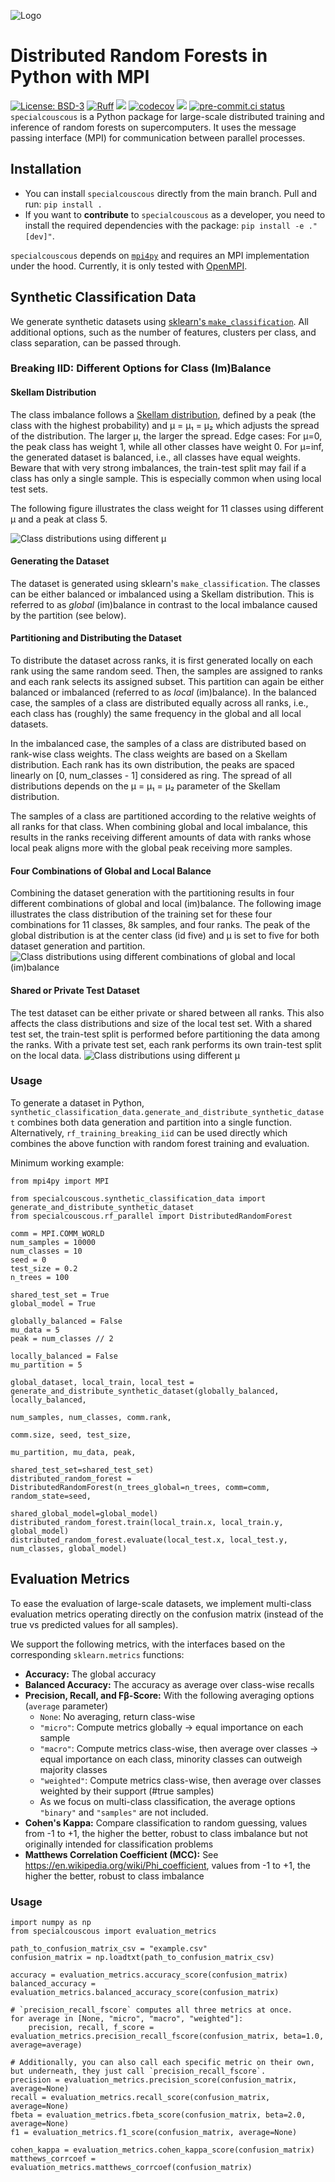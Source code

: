 ![Logo](./LOGO.jpeg)
# Distributed Random Forests in Python with MPI

[![License: BSD-3](https://img.shields.io/badge/License-BSD--3-blue)](https://opensource.org/licenses/BSD-3-Clause)
[![Ruff](https://img.shields.io/endpoint?url=https://raw.githubusercontent.com/astral-sh/ruff/main/assets/badge/v2.json)](https://github.com/astral-sh/ruff)
[![](https://img.shields.io/badge/Python-3.10+-blue.svg)](https://www.python.org/downloads/)
[![codecov](https://codecov.io/gh/Helmholtz-AI-Energy/special-couscous/graph/badge.svg?token=ISGFUW08BK)](https://codecov.io/gh/Helmholtz-AI-Energy/special-couscous)
[![](https://img.shields.io/badge/Contact-marie.weiel%40kit.edu-blue)](mailto:marie.weiel@kit.edu)
[![pre-commit.ci status](https://results.pre-commit.ci/badge/github/Helmholtz-AI-Energy/special-couscous/main.svg)](https://results.pre-commit.ci/latest/github/Helmholtz-AI-Energy/special-couscous/main)
``specialcouscous`` is a Python package for large-scale distributed training and inference of random forests on
supercomputers. It uses the message passing interface (MPI) for communication between parallel processes.

## Installation
- You can install ``specialcouscous`` directly from the main branch.
Pull and run: ``pip install .``
- If you want to **contribute** to ``specialcouscous`` as a developer, you need to install the required dependencies
  with the package:
``pip install -e ."[dev]"``.

``specialcouscous`` depends on [``mpi4py``](https://mpi4py.readthedocs.io/en/stable/) and requires an MPI implementation
under the hood. Currently, it is only tested with [OpenMPI](https://www.open-mpi.org/).

## Synthetic Classification Data
We generate synthetic datasets using [sklearn's `make_classification`](https://scikit-learn.org/stable/modules/generated/sklearn.datasets.make_classification.html).
All additional options, such as the number of features, clusters per class, and class separation, can be passed through.

### Breaking IID: Different Options for Class (Im)Balance

#### Skellam Distribution
The class imbalance follows a [Skellam distribution](https://en.wikipedia.org/wiki/Skellam_distribution), defined by a peak (the class with the highest probability) and μ = μ₁ = μ₂ which adjusts the spread of the distribution.
The larger μ, the larger the spread.
Edge cases: For μ=0, the peak class has weight 1, while all other classes have weight 0.
For μ=inf, the generated dataset is balanced, i.e., all classes have equal weights.
Beware that with very strong imbalances, the train-test split may fail if a class has only a single sample.
This is especially common when using local test sets.

The following figure illustrates the class weight for 11 classes using different μ and a peak at class 5.

![Class distributions using different μ](docs/skellam_distributions.svg)

#### Generating the Dataset
The dataset is generated using sklearn's `make_classification`.
The classes can be either balanced or imbalanced using a Skellam distribution.
This is referred to as *global* (im)balance in contrast to the local imbalance caused by the partition (see below).

#### Partitioning and Distributing the Dataset
To distribute the dataset across ranks, it is first generated locally on each rank using the same random seed.
Then, the samples are assigned to ranks and each rank selects its assigned subset.
This partition can again be either balanced or imbalanced (referred to as *local* (im)balance).
In the balanced case, the samples of a class are distributed equally across all ranks, i.e., each class has (roughly) the same frequency in the global and all local datasets.

In the imbalanced case, the samples of a class are distributed based on rank-wise class weights.
The class weights are based on a Skellam distribution.
Each rank has its own distribution, the peaks are spaced linearly on [0, num_classes - 1] considered as ring.
The spread of all distributions depends on the μ = μ₁ = μ₂ parameter of the Skellam distribution.

The samples of a class are partitioned according to the relative weights of all ranks for that class.
When combining global and local imbalance, this results in the ranks receiving different amounts of data with ranks whose local peak aligns more with the global peak receiving more samples.

#### Four Combinations of Global and Local Balance
Combining the dataset generation with the partitioning results in four different combinations of global and local (im)balance.
The following image illustrates the class distribution of the training set for these four combinations for 11 classes, 8k samples, and four ranks.
The peak of the global distribution is at the center class (id five) and μ is set to five for both dataset generation and partition.
![Class distributions using different combinations of global and local (im)balance](docs/breaking_iid_combinations.png)

#### Shared or Private Test Dataset
The test dataset can be either private or shared between all ranks.
This also affects the class distributions and size of the local test set.
With a shared test set, the train-test split is performed before partitioning the data among the ranks.
With a private test set, each rank performs its own train-test split on the local data.
![Class distributions using different μ](docs/shared_vs_private_testset.png)

### Usage

To generate a dataset in Python, `synthetic_classification_data.generate_and_distribute_synthetic_dataset` combines both data generation and partition into a single function.
Alternatively, `rf_training_breaking_iid` can be used directly which combines the above function with random forest training and evaluation.

Minimum working example:

```python3
from mpi4py import MPI

from specialcouscous.synthetic_classification_data import generate_and_distribute_synthetic_dataset
from specialcouscous.rf_parallel import DistributedRandomForest

comm = MPI.COMM_WORLD
num_samples = 10000
num_classes = 10
seed = 0
test_size = 0.2
n_trees = 100

shared_test_set = True
global_model = True

globally_balanced = False
mu_data = 5
peak = num_classes // 2

locally_balanced = False
mu_partition = 5

global_dataset, local_train, local_test = generate_and_distribute_synthetic_dataset(globally_balanced, locally_balanced,
                                                                                    num_samples, num_classes, comm.rank,
                                                                                    comm.size, seed, test_size,
                                                                                    mu_partition, mu_data, peak,
                                                                                    shared_test_set=shared_test_set)
distributed_random_forest = DistributedRandomForest(n_trees_global=n_trees, comm=comm, random_state=seed,
                                                    shared_global_model=global_model)
distributed_random_forest.train(local_train.x, local_train.y, global_model)
distributed_random_forest.evaluate(local_test.x, local_test.y, num_classes, global_model)
```

## Evaluation Metrics

To ease the evaluation of large-scale datasets, we implement multi-class evaluation metrics operating directly on the confusion matrix (instead of the true vs predicted values for all samples).

We support the following metrics, with the interfaces based on the corresponding `sklearn.metrics` functions:
- **Accuracy:** The global accuracy
- **Balanced Accuracy:** The accuracy as average over class-wise recalls
- **Precision, Recall, and Fβ-Score:** With the following averaging options (`average` parameter)
  - `None`: No averaging, return class-wise
  - `"micro"`: Compute metrics globally → equal importance on each sample
  - `"macro"`: Compute metrics class-wise, then average over classes → equal importance on each class, minority classes can outweigh majority classes
  - `"weighted"`: Compute metrics class-wise, then average over classes weighted by their support (#true samples)
  - As we focus on multi-class classification, the average options `"binary"` and `"samples"` are not included.
- **Cohen's Kappa:** Compare classification to random guessing, values from -1 to +1, the higher the better, robust to class imbalance but not originally intended for classification problems
- **Matthews Correlation Coefficient (MCC):** See https://en.wikipedia.org/wiki/Phi_coefficient, values from -1 to +1, the higher the better, robust to class imbalance

### Usage

```python3
import numpy as np
from specialcouscous import evaluation_metrics

path_to_confusion_matrix_csv = "example.csv"
confusion_matrix = np.loadtxt(path_to_confusion_matrix_csv)

accuracy = evaluation_metrics.accuracy_score(confusion_matrix)
balanced_accuracy = evaluation_metrics.balanced_accuracy_score(confusion_matrix)

# `precision_recall_fscore` computes all three metrics at once.
for average in [None, "micro", "macro", "weighted"]:
    precision, recall, f_score = evaluation_metrics.precision_recall_fscore(confusion_matrix, beta=1.0, average=average)

# Additionally, you can also call each specific metric on their own, but underneath, they just call `precision_recall_fscore`.
precision = evaluation_metrics.precision_score(confusion_matrix, average=None)
recall = evaluation_metrics.recall_score(confusion_matrix, average=None)
fbeta = evaluation_metrics.fbeta_score(confusion_matrix, beta=2.0, average=None)
f1 = evaluation_metrics.f1_score(confusion_matrix, average=None)

cohen_kappa = evaluation_metrics.cohen_kappa_score(confusion_matrix)
matthews_corrcoef = evaluation_metrics.matthews_corrcoef(confusion_matrix)
```
